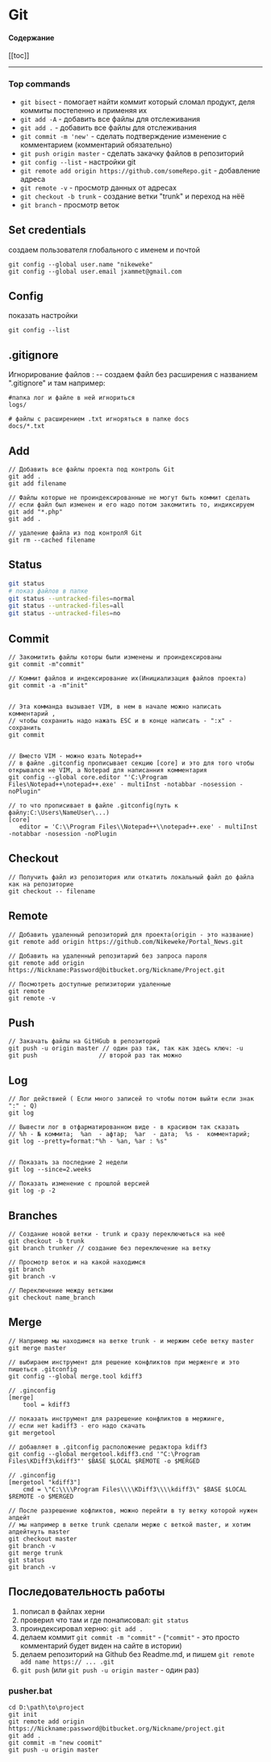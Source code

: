 # Git
#### Содержание
[[toc]]

---

### Top commands
* `git bisect` - помогает найти коммит который сломал продукт, деля коммиты постепенно и применяя их
* `git add -A` - добавить все файлы для отслеживания
* `git add .` - добавить все файлы для отслеживания
* `git commit -m 'new'` - сделать подтверждение изменение с комментарием (комментарий обязательно)
* `git push origin master` - сделать закачку файлов в репозиторий
* `git config --list` - настройки git
* `git remote add origin https://github.com/someRepo.git` - добавление адреса 
* `git remote -v` - просмотр данных от адресах
* `git checkout -b trunk` - создание ветки "trunk"  и переход на нёё
* `git branch` - просмотр веток

## Set credentials 
создаем пользователя глобального с именем и почтой
```
git config --global user.name "nikeweke"
git config --global user.email jxammet@gmail.com
```

## Config 
показать настройки
```
git config --list
```

## .gitignore  
Игнорирование файлов : -- создаем файл без расширения с названием ".gitignore" и там например:
```                        
#папка лог и файле в ней игнориться
logs/

# файлы с расширением .txt игноряться в папке docs
docs/*.txt
```

## Add
```
// Добавить все файлы проекта под контроль Git
git add .
git add filename

// Файлы которые не проиндексированные не могут быть коммит сделать
// если файл был изменен и его надо потом закомитить то, индиксируем
git add "*.php"
git add .

// удаление файла из под контролЯ Git
git rm --cached filename
```

## Status 
```bash
git status
# показ файлов в папке
git status --untracked-files=normal 
git status --untracked-files=all
git status --untracked-files=no
```

## Commit
```
// Закомитить файлы которы были изменены и проиндексированы
git commit -m"commit"

// Коммит файлов и индексирование их(Инициализация файлов проекта)
git commit -a -m"init"


// Эта комманда вызывает VIM, в нем в начале можно написать комментарий , 
// чтобы сохранить надо нажать ESC и в конце написать - ":x" - сохранить
git commit


// Вместо VIM - можно юзать Notepad++
// в файле .gitconfig прописывает секцию [core] и это для того чтобы открывался не VIM, а Notepad для написанния комментария
git config --global core.editor "'C:\Program Files\Notepad++\notepad++.exe' - multiInst -notabbar -nosession -noPlugin"

// то что прописивает в файле .gitconfig(путь к файлу:C:\Users\NameUser\...)
[core]
   editor = 'C:\\Program Files\\Notepad++\\notepad++.exe' - multiInst -notabbar -nosession -noPlugin
```

## Checkout
```
// Получить файл из репозитория или откатить локальный файл до файла как на репозиторие
git checkout -- filename
```

## Remote
```
// Добавить удаленный репозиторий для проекта(origin - это название)
git remote add origin https://github.com/Nikeweke/Portal_News.git

// Добавить на удаленный репозитарий без запроса пароля
git remote add origin https://Nickname:Password@bitbucket.org/Nickname/Project.git 

// Посмотреть доступные репизитории удаленные
git remote
git remote -v
```

## Push
```
// Закачать файлы на GitHGub в репозиторий
git push -u origin master // один раз так, так как здесь ключ: -u
git push                 // второй раз так можно
```


## Log
```
// Лог действией ( Если много записей то чтобы потом выйти если знак ":" - Q)
git log

// Вывести лог в отфарматированном виде - в красивом так сказать
// %h - № коммита;  %an  - афтар;  %ar  - дата;  %s -  комментарий;
git log --pretty=format:"%h - %an, %ar : %s"  


// Показать за последние 2 недели
git log --since=2.weeks

// Показать изменение с прошлой версией 
git log -p -2
```


## Branches
```
// Создание новой ветки - trunk и сразу переключються на неё
git checkout -b trunk
git branch trunker // создание без переключение на ветку

// Просмотр веток и на какой находимся
git branch
git branch -v

// Переключение между ветками
git checkout name_branch
```

## Merge
```
// Например мы находимся на ветке trunk - и мержим себе ветку master
git merge master

// выбираем инструмент для решение конфликтов при мерженге и это пишеться .gitconfig
git config --global merge.tool kdiff3

// .ginconfig
[merge]
    tool = kdiff3

// показать инструмент для разрешение конфликтов в мержинге,
// если нет kadiff3 - его надо скачать
git mergetool 

// добавляет в .gitconfig расположение редактора kdiff3
git config --global mergetool.kdiff3.cnd '"C:\Program Files\KDiff3\kdiff3"' $BASE $LOCAL $REMOTE -o $MERGED

// .ginconfig
[mergetool "kdiff3"]
    cmd = \"C:\\\\Program Files\\\\KDiff3\\\\kdiff3\" $BASE $LOCAL $REMOTE -o $MERGED 
    
// После разрешение кофликтов, можно перейти в ту ветку которой нужен апдейт
// мы например в ветке trunk сделали мерже с веткой master, и хотим апдейтнуть master
git checkout master
git branch -v
git merge trunk
git status
git branch -v
```



## Последовательность работы 
1. пописал в файлах херни
2. проверил что там и где понаписовал: `git status`
3. проиндексировал херню: `git add .`
4. делаем коммит  `git commit -m "commit"` - (`"commit"` - это просто комментарий будет виден на сайте в истории)
5. делаем репозиторий на Github без Readme.md, и пишем `git remote add name https:// ... .git`
5. `git push` (или `git push -u origin master` - один раз)


### pusher.bat
```
cd D:\path\to\project
git init
git remote add origin https://Nickname:password@bitbucket.org/Nickname/project.git
git add .
git commit -m "new coomit"
git push -u origin master
```

